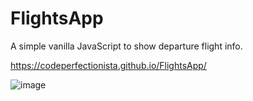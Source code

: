# FlightsApp
A simple vanilla JavaScript to show departure flight info. 

https://codeperfectionista.github.io/FlightsApp/

![image](https://github.com/codePerfectionista/FlightsApp/assets/26823180/703b79a1-ea89-42a7-869e-af149a7459fd)
